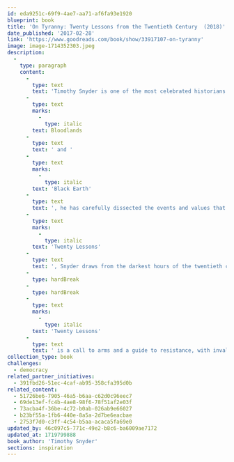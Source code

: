 ```yaml
---
id: eda9251c-69f9-4ae7-aa71-af6fa93e1920
blueprint: book
title: 'On Tyranny: Twenty Lessons from the Twentieth Century  (2018)'
date_published: '2017-02-28'
link: 'https://www.goodreads.com/book/show/33917107-on-tyranny'
image: image-1714352303.jpeg
description:
  -
    type: paragraph
    content:
      -
        type: text
        text: 'Timothy Snyder is one of the most celebrated historians of the Holocaust. In his books '
      -
        type: text
        marks:
          -
            type: italic
        text: Bloodlands
      -
        type: text
        text: ' and '
      -
        type: text
        marks:
          -
            type: italic
        text: 'Black Earth'
      -
        type: text
        text: ', he has carefully dissected the events and values that enabled the rise of Hitler and Stalin and the execution of their catastrophic policies. With '
      -
        type: text
        marks:
          -
            type: italic
        text: 'Twenty Lessons'
      -
        type: text
        text: ', Snyder draws from the darkest hours of the twentieth century to provide hope for the twenty-first. As he writes, “Americans are no wiser than the Europeans who saw democracy yield to fascism, Nazism and communism. Our one advantage is that we might learn from their experience.”'
      -
        type: hardBreak
      -
        type: hardBreak
      -
        type: text
        marks:
          -
            type: italic
        text: 'Twenty Lessons'
      -
        type: text
        text: ' is a call to arms and a guide to resistance, with invaluable ideas for how we can preserve our freedoms in the uncertain years to come.'
collection_type: book
challenges:
  - democracy
related_partner_initiatives:
  - 391fbd26-51ec-4caf-ab95-358cfa395d0b
related_content:
  - 51726be6-7905-46a5-b6aa-c62d0c96eec7
  - 69de13ef-fc4b-4ae8-98f6-78f51af2e03f
  - 73acba4f-36be-4c72-b0ab-026ab9e66027
  - b23bf55a-1fb6-440e-8a5a-2d7be6eacbae
  - 2753f7d0-c3ff-4c54-b5aa-acaca5fa69e0
updated_by: 46c097c5-771c-49e2-b8c6-ba6009ae7172
updated_at: 1719799888
book_author: 'Timothy Snyder'
sections: inspiration
---
```

